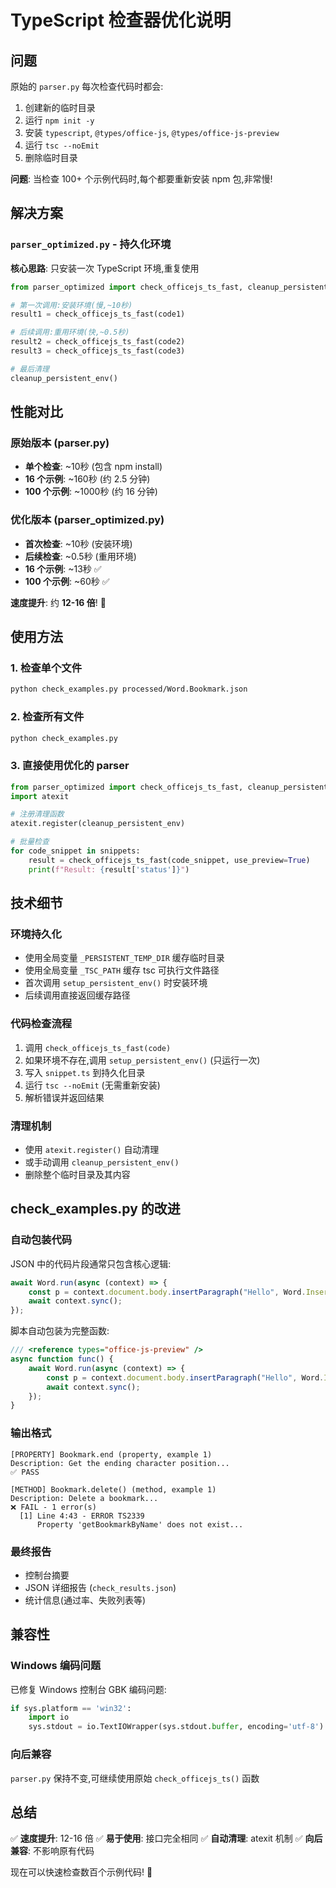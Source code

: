 # TypeScript 检查器优化说明

## 问题

原始的 `parser.py` 每次检查代码时都会:
1. 创建新的临时目录
2. 运行 `npm init -y`
3. 安装 `typescript`, `@types/office-js`, `@types/office-js-preview`
4. 运行 `tsc --noEmit`
5. 删除临时目录

**问题**: 当检查 100+ 个示例代码时,每个都要重新安装 npm 包,非常慢!

## 解决方案

### `parser_optimized.py` - 持久化环境

**核心思路**: 只安装一次 TypeScript 环境,重复使用

```python
from parser_optimized import check_officejs_ts_fast, cleanup_persistent_env

# 第一次调用:安装环境(慢,~10秒)
result1 = check_officejs_ts_fast(code1)

# 后续调用:重用环境(快,~0.5秒)
result2 = check_officejs_ts_fast(code2)
result3 = check_officejs_ts_fast(code3)

# 最后清理
cleanup_persistent_env()
```

## 性能对比

### 原始版本 (parser.py)
- **单个检查**: ~10秒 (包含 npm install)
- **16 个示例**: ~160秒 (约 2.5 分钟)
- **100 个示例**: ~1000秒 (约 16 分钟)

### 优化版本 (parser_optimized.py)
- **首次检查**: ~10秒 (安装环境)
- **后续检查**: ~0.5秒 (重用环境)
- **16 个示例**: ~13秒 ✅
- **100 个示例**: ~60秒 ✅

**速度提升**: 约 **12-16 倍**! 🚀

## 使用方法

### 1. 检查单个文件
```bash
python check_examples.py processed/Word.Bookmark.json
```

### 2. 检查所有文件
```bash
python check_examples.py
```

### 3. 直接使用优化的 parser
```python
from parser_optimized import check_officejs_ts_fast, cleanup_persistent_env
import atexit

# 注册清理函数
atexit.register(cleanup_persistent_env)

# 批量检查
for code_snippet in snippets:
    result = check_officejs_ts_fast(code_snippet, use_preview=True)
    print(f"Result: {result['status']}")
```

## 技术细节

### 环境持久化
- 使用全局变量 `_PERSISTENT_TEMP_DIR` 缓存临时目录
- 使用全局变量 `_TSC_PATH` 缓存 tsc 可执行文件路径
- 首次调用 `setup_persistent_env()` 时安装环境
- 后续调用直接返回缓存路径

### 代码检查流程
1. 调用 `check_officejs_ts_fast(code)`
2. 如果环境不存在,调用 `setup_persistent_env()` (只运行一次)
3. 写入 `snippet.ts` 到持久化目录
4. 运行 `tsc --noEmit` (无需重新安装)
5. 解析错误并返回结果

### 清理机制
- 使用 `atexit.register()` 自动清理
- 或手动调用 `cleanup_persistent_env()`
- 删除整个临时目录及其内容

## check_examples.py 的改进

### 自动包装代码
JSON 中的代码片段通常只包含核心逻辑:
```typescript
await Word.run(async (context) => {
    const p = context.document.body.insertParagraph("Hello", Word.InsertLocation.start);
    await context.sync();
});
```

脚本自动包装为完整函数:
```typescript
/// <reference types="office-js-preview" />
async function func() {
    await Word.run(async (context) => {
        const p = context.document.body.insertParagraph("Hello", Word.InsertLocation.start);
        await context.sync();
    });
}
```

### 输出格式
```
[PROPERTY] Bookmark.end (property, example 1)
Description: Get the ending character position...
✅ PASS

[METHOD] Bookmark.delete() (method, example 1)
Description: Delete a bookmark...
❌ FAIL - 1 error(s)
  [1] Line 4:43 - ERROR TS2339
      Property 'getBookmarkByName' does not exist...
```

### 最终报告
- 控制台摘要
- JSON 详细报告 (`check_results.json`)
- 统计信息(通过率、失败列表等)

## 兼容性

### Windows 编码问题
已修复 Windows 控制台 GBK 编码问题:
```python
if sys.platform == 'win32':
    import io
    sys.stdout = io.TextIOWrapper(sys.stdout.buffer, encoding='utf-8')
```

### 向后兼容
`parser.py` 保持不变,可继续使用原始 `check_officejs_ts()` 函数

## 总结

✅ **速度提升**: 12-16 倍
✅ **易于使用**: 接口完全相同
✅ **自动清理**: atexit 机制
✅ **向后兼容**: 不影响原有代码

现在可以快速检查数百个示例代码! 🎉
